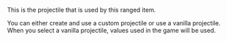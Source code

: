 This is the projectile that is used by this ranged item.

You can either create and use a custom projectile or use a vanilla projectile.
When you select a vanilla projectile, values used in the game will be used.
